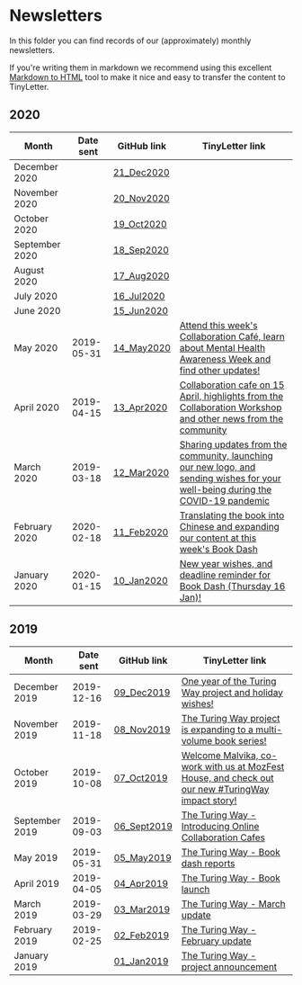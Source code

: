 # Newsletters

In this folder you can find records of our (approximately) monthly newsletters.

If you're writing them in markdown we recommend using this excellent [Markdown to HTML](https://www.browserling.com/tools/markdown-to-html) tool to make it nice and easy to transfer the content to TinyLetter.

## 2020

| Month | Date sent | GitHub link | TinyLetter link |
| ----- | --------- | ----------- | --------------- |
| December 2020 |  | [21_Dec2020](newsletter_21_Dec2020.md) | [](http://tinyletter.com/TuringWay/letters/xx) |
| November 2020 |  | [20_Nov2020](newsletter_20_Nov2020.md) | [](http://tinyletter.com/TuringWay/letters/xx) |
| October 2020 |  | [19_Oct2020](newsletter_19_Oct2020.md) | [](http://tinyletter.com/TuringWay/letters/xx) |
| September 2020 |  | [18_Sep2020](newsletter_18_Sep2020.md) | [](http://tinyletter.com/TuringWay/letters/xx) |
| August 2020 |  | [17_Aug2020](newsletter_17_Aug2020.md) | [](http://tinyletter.com/TuringWay/letters/xx) |
| July 2020 |  | [16_Jul2020](newsletter_16_Jul2020.md) | [](http://tinyletter.com/TuringWay/letters/xx) |
| June 2020 |  | [15_Jun2020](newsletter_15_Jun2020.md) | [](http://tinyletter.com/TuringWay/letters/xx) |
| May 2020 | 2019-05-31 | [14_May2020](newsletter_14_May2020.md) | [Attend this week's Collaboration Café, learn about Mental Health Awareness Week and find other updates!](http://tinyletter.com/TuringWay/letters/attend-this-week-s-collaboration-caf-learn-about-mental-health-awareness-week-and-find-other-updates) |
| April 2020 | 2019-04-15 | [13_Apr2020](newsletter_13_Apr2020.md) | [Collaboration cafe on 15 April, highlights from the Collaboration Workshop and other news from the community](http://tinyletter.com/TuringWay/letters/collaboration-cafe-on-15-april-highlights-from-the-collaboration-workshop-and-other-news-from-the-community) |
| March 2020 | 2019-03-18 | [12_Mar2020](newsletter_12_Mar2020.md) | [Sharing updates from the community, launching our new logo, and sending wishes for your well-being during the COVID-19 pandemic](http://tinyletter.com/TuringWay/letters/sharing-updates-from-the-community-launching-our-new-logo-and-sending-wishes-for-your-well-being-during-the-covid-19-pandemic) |
| February 2020 | 2020-02-18 | [11_Feb2020](newsletter_11_Feb2020.md) | [Translating the book into Chinese and expanding our content at this week's Book Dash](http://tinyletter.com/TuringWay/letters/translating-the-book-into-chinese-and-expanding-our-content-at-this-week-s-book-dash) |
| January 2020 |  2020-01-15  | [10_Jan2020](newsletter_10_Jan2020.md) | [New year wishes, and deadline reminder for Book Dash (Thursday 16 Jan)!](http://tinyletter.com/TuringWay/letters/new-year-wishes-and-deadline-reminder-for-book-dash-thursday-16-jan) |

## 2019

| Month | Date sent | GitHub link | TinyLetter link |
| ----- | --------- | ----------- | --------------- |
| December 2019 | 2019-12-16 | [09_Dec2019](newsletter_09_Dec2019.md) | [One year of the Turing Way project and holiday wishes!](https://tinyletter.com/TuringWay/letters/one-year-of-the-turing-way-project-and-holiday-wishes) |
| November 2019 | 2019-11-18 | [08_Nov2019](newsletter_08_Nov2019.md) | [The Turing Way project is expanding to a multi-volume book series!](http://tinyletter.com/TuringWay/letters/the-turing-way-project-is-expanding-to-a-multi-volume-book-series) |
| October 2019 | 2019-10-08 | [07_Oct2019](newsletter_07_Oct2019.md) | [Welcome Malvika, co-work with us at MozFest House, and check out our new #TuringWay impact story!](http://tinyletter.com/TuringWay/letters/welcome-malvika-co-work-with-us-at-mozfest-house-and-check-out-our-new-turingway-impact-story) |
| September 2019 | 2019-09-03 | [06_Sept2019](newsletter_05_May2019.md) | [The Turing Way - Introducing Online Collaboration Cafes](http://tinyletter.com/TuringWay/letters/the-turing-way-introducing-online-collaboration-cafe) |
| May 2019 | 2019-05-31 | [05_May2019](newsletter_05_May2019.md) | [The Turing Way - Book dash reports](http://tinyletter.com/TuringWay/letters/the-turing-way-book-dash-reports-1) |
| April 2019 | 2019-04-05 | [04_Apr2019](newsletter_04_Apr2019.md) | [The Turing Way - Book launch](http://tinyletter.com/TuringWay/letters/the-turing-way-book-launch) |
| March 2019 | 2019-03-29 | [03_Mar2019](newsletter_03_Mar2019.md) | [The Turing Way - March update](http://tinyletter.com/TuringWay/letters/the-turing-way-march-update) |
| February 2019 | 2019-02-25 | [02_Feb2019](newsletter_02_Feb2019.md) | [The Turing Way - February update](http://tinyletter.com/TuringWay/letters/the-turing-way-february-update) |
| January 2019 |    | [01_Jan2019](newsletter_01_Jan2019.md) | [The Turing Way - project announcement](https://tinyletter.com/TuringWay/letters/the-turing-way-project-announcement) |
